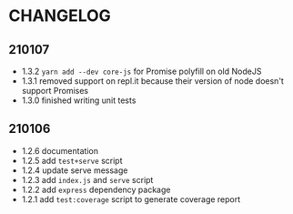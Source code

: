 # CHANGELOG

## 210107
- 1.3.2 `yarn add --dev core-js` for Promise polyfill on old NodeJS
- 1.3.1 removed support on repl.it because their version of node doesn't support Promises
- 1.3.0 finished writing unit tests

## 210106
- 1.2.6 documentation
- 1.2.5 add `test+serve` script
- 1.2.4 update serve message
- 1.2.3 add `index.js` and `serve` script
- 1.2.2 add `express` dependency package
- 1.2.1 add `test:coverage` script to generate coverage report
